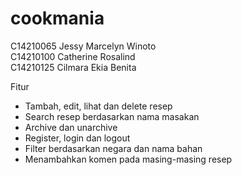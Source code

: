 # cookmania 

C14210065 Jessy Marcelyn Winoto <br />
C14210100 Catherine Rosalind <br />
C14210125 Cilmara Ekia Benita <br />

Fitur<br />
- Tambah, edit, lihat dan delete resep
- Search resep berdasarkan nama masakan
- Archive dan unarchive
- Register, login dan logout
- Filter berdasarkan negara dan nama bahan
- Menambahkan komen pada masing-masing resep

